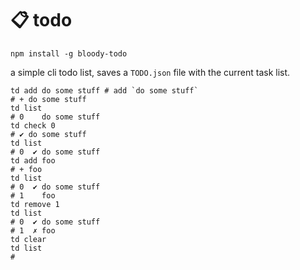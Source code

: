 # 📋 todo

```shell
npm install -g bloody-todo
```

a simple cli todo list, saves a `TODO.json` file with the current task list.

```shell
td add do some stuff # add `do some stuff`
# + do some stuff
td list
# 0    do some stuff
td check 0
# ✔︎ do some stuff
td list
# 0  ✔︎ do some stuff
td add foo
# + foo
td list
# 0  ✔︎ do some stuff
# 1    foo
td remove 1
td list
# 0  ✔︎ do some stuff
# 1  ✗ foo
td clear
td list
# 
```
